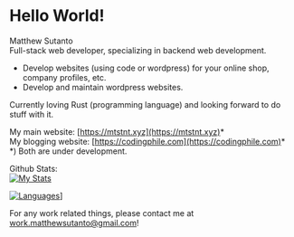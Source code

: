 # Hello World!
Matthew Sutanto  
Full-stack web developer, specializing in backend web development.  
- Develop websites (using code or wordpress) for your online shop, company profiles, etc.
- Develop and maintain wordpress websites.

Currently loving Rust (programming language) and looking forward to do stuff with it.

My main website: [https://mtstnt.xyz](https://mtstnt.xyz)*  
My blogging website: [https://codingphile.com](https://codingphile.com)*  
*) Both are under development.  

Github Stats:  
[![My Stats](https://github-readme-stats.vercel.app/api?username=mtstnt&show_icons=true&theme=radical&count_private=true)](https://github.com/anuraghazra/github-readme-stats)

[![Languages](https://github-readme-stats.vercel.app/api/top-langs/?username=mtstnt&show_icons=true&theme=radical&count_private=true&layout=compact)](https://github.com/anuraghazra/github-readme-stats)]

For any work related things, please contact me at [work.matthewsutanto@gmail.com](mailto:work.matthewsutanto@gmail.com)!
